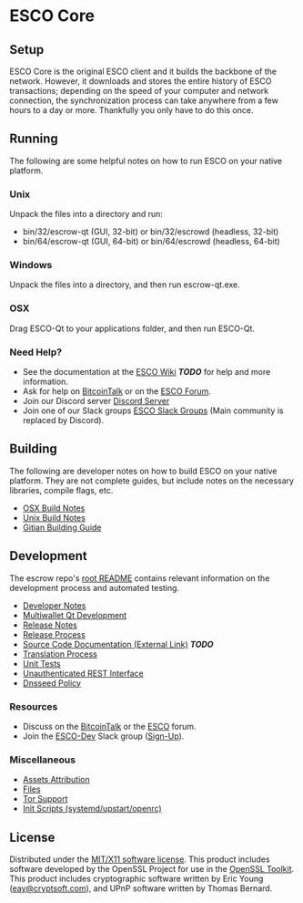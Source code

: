 ESCO Core
=====================

Setup
---------------------
ESCO Core is the original ESCO client and it builds the backbone of the network. However, it downloads and stores the entire history of ESCO transactions; depending on the speed of your computer and network connection, the synchronization process can take anywhere from a few hours to a day or more. Thankfully you only have to do this once.

Running
---------------------
The following are some helpful notes on how to run ESCO on your native platform.

### Unix

Unpack the files into a directory and run:

- bin/32/escrow-qt (GUI, 32-bit) or bin/32/escrowd (headless, 32-bit)
- bin/64/escrow-qt (GUI, 64-bit) or bin/64/escrowd (headless, 64-bit)

### Windows

Unpack the files into a directory, and then run escrow-qt.exe.

### OSX

Drag ESCO-Qt to your applications folder, and then run ESCO-Qt.

### Need Help?

* See the documentation at the [ESCO Wiki](https://en.bitcoin.it/wiki/Main_Page) ***TODO***
for help and more information.
* Ask for help on [BitcoinTalk](https://bitcointalk.org/index.php?topic=1262920.0) or on the [ESCO Forum](http://forum.escrow.org/).
* Join our Discord server [Discord Server](https://discord.escrow.org)
* Join one of our Slack groups [ESCO Slack Groups](https://escrow.org/slack-logins/) (Main community is replaced by Discord).

Building
---------------------
The following are developer notes on how to build ESCO on your native platform. They are not complete guides, but include notes on the necessary libraries, compile flags, etc.

- [OSX Build Notes](build-osx.md)
- [Unix Build Notes](build-unix.md)
- [Gitian Building Guide](gitian-building.md)

Development
---------------------
The escrow repo's [root README](https://github.com/Escrow-Coin/Escrow/blob/master/README.md) contains relevant information on the development process and automated testing.

- [Developer Notes](developer-notes.md)
- [Multiwallet Qt Development](multiwallet-qt.md)
- [Release Notes](release-notes.md)
- [Release Process](release-process.md)
- [Source Code Documentation (External Link)](https://dev.visucore.com/bitcoin/doxygen/) ***TODO***
- [Translation Process](translation_process.md)
- [Unit Tests](unit-tests.md)
- [Unauthenticated REST Interface](REST-interface.md)
- [Dnsseed Policy](dnsseed-policy.md)

### Resources

* Discuss on the [BitcoinTalk](https://bitcointalk.org/index.php?topic=1262920.0) or the [ESCO](http://forum.escrow.org/) forum.
* Join the [ESCO-Dev](https://escrow-dev.slack.com/) Slack group ([Sign-Up](https://escrow-dev.herokuapp.com/)).

### Miscellaneous
- [Assets Attribution](assets-attribution.md)
- [Files](files.md)
- [Tor Support](tor.md)
- [Init Scripts (systemd/upstart/openrc)](init.md)

License
---------------------
Distributed under the [MIT/X11 software license](http://www.opensource.org/licenses/mit-license.php).
This product includes software developed by the OpenSSL Project for use in the [OpenSSL Toolkit](https://www.openssl.org/). This product includes
cryptographic software written by Eric Young ([eay@cryptsoft.com](mailto:eay@cryptsoft.com)), and UPnP software written by Thomas Bernard.
